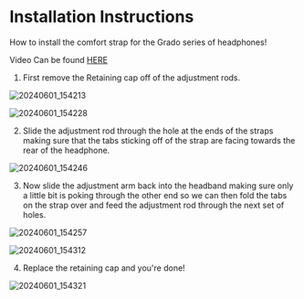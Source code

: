 # Installation Instructions

How to install the comfort strap for the Grado series of headphones!

Video Can be found [HERE](https://youtu.be/PjRdCPBPi30)

1. First remove the Retaining cap off of the adjustment rods.

![20240601_154213](https://github.com/CapraAudio/CapraStrapra-Grado/assets/122894651/9356a49d-69cf-4661-a812-c441f20a5cac)

![20240601_154228](https://github.com/CapraAudio/CapraStrapra-Grado/assets/122894651/88aa8f72-6d4f-4eb8-bb15-649860cbf70b)

2. Slide the adjustment rod through the hole at the ends of the straps making sure that the tabs sticking off of the strap are facing towards the rear of the headphone.

![20240601_154246](https://github.com/CapraAudio/CapraStrapra-Grado/assets/122894651/135573e6-8281-484a-b34b-1a6ca5d38e03)

3. Now slide the adjustment arm back into the headband making sure only a little bit is poking through the other end so we can then fold the tabs on the strap over and feed the adjustment rod through the next set of holes.

![20240601_154257](https://github.com/CapraAudio/CapraStrapra-Grado/assets/122894651/33155d35-bbc5-4d8d-8243-1439a0b75bae)

![20240601_154312](https://github.com/CapraAudio/CapraStrapra-Grado/assets/122894651/cd468582-fdd9-49cc-bca6-8a9559f9b442)

4. Replace the retaining cap and you're done!

![20240601_154321](https://github.com/CapraAudio/CapraStrapra-Grado/assets/122894651/51aaa2f5-a854-475f-816e-b6ad5b5eaef5)
